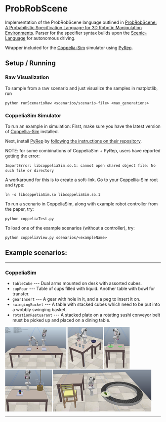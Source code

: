 # ProbRobScene

Implementation of the ProbRobScene language outlined in [ProbRobScene: A Probabilistic Specification Language for 3D Robotic Manipulation Environments](https://arxiv.org/abs/2011.01126). Parser for the specifier syntax builds upon the [Scenic-Language](https://github.com/BerkeleyLearnVerify/Scenic) for autonomous driving.

Wrapper included for the [Coppelia-Sim](https://www.coppeliarobotics.com/) simulator using [PyRep](https://github.com/stepjam/PyRep).

## Setup / Running

### Raw Visualization 

To sample from a raw scenario and just visualize the samples in matplotlib, run

```
python runScenarioRaw <scenarios/scenario-file> <max_generations>
```


### CoppeliaSim Simulator

To run an example in simulation: First, make sure you have the latest version of [Coppellia-Sim](https://www.coppeliarobotics.com/) installed.

Next, install [PyRep](https://github.com/stepjam/PyRep) by [following the instructions on their repository](https://github.com/stepjam/PyRep).

NOTE: for some combinations of CoppeliaSim + PyRep, users have reported getting the error:

```
ImportError: libcoppeliaSim.so.1: cannot open shared object file: No such file or directory
```

A workaround for this is to create a soft-link. Go to your Coppellia-Sim root and type:

```
ln -s libcoppeliaSim.so libcoppeliaSim.so.1
```

To run a scenario in CoppeliaSim, along with example robot controller from the paper, try:

```
python coppeliaTest.py
```

To load one of the example scenarios (without a controller), try:

```
python coppeliaView.py scenarios/<exampleName>
```

## Example scenarios:
---
### CoppeliaSim 

- `tableCube` --- Dual arms mounted on desk with assorted cubes.
- `cupPour` ---  Table of cups filled with liquid. Another table with bowl for transfer.
- `gearInsert` ---  A gear with hole in it, and a a peg to insert it on.
- `swingingBucket` --- A table with stacked cubes which need to be put into a wobbly swinging basket.
- `rotationRestuarant` --- A stacked plate on a rotating sushi conveyor belt must be picked up and placed on a dining table.

<img src='pictures/dualArm.png' height=135/> <img src='pictures/cupPour.png' height=135/> <img src='pictures/gearInsert.png' height=135/> <img src='pictures/swingingBucket.png'  height=135/> <img src='pictures/rotationRestaurant.png' height=135/>

---